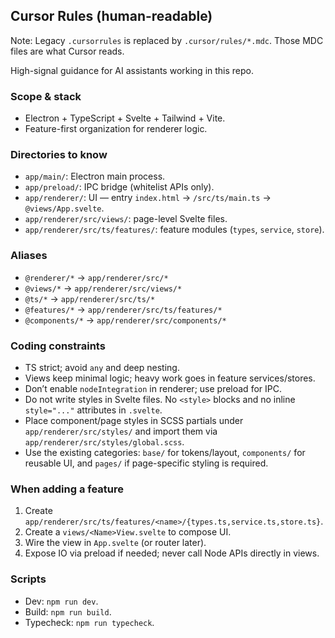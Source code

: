## Cursor Rules (human-readable)

Note: Legacy `.cursorrules` is replaced by `.cursor/rules/*.mdc`. Those MDC files are what Cursor reads.

High-signal guidance for AI assistants working in this repo.

### Scope & stack
- Electron + TypeScript + Svelte + Tailwind + Vite.
- Feature-first organization for renderer logic.

### Directories to know
- `app/main/`: Electron main process.
- `app/preload/`: IPC bridge (whitelist APIs only).
- `app/renderer/`: UI — entry `index.html` → `/src/ts/main.ts` → `@views/App.svelte`.
- `app/renderer/src/views/`: page-level Svelte files.
- `app/renderer/src/ts/features/`: feature modules (`types`, `service`, `store`).

### Aliases
- `@renderer/*` → `app/renderer/src/*`
- `@views/*` → `app/renderer/src/views/*`
- `@ts/*` → `app/renderer/src/ts/*`
- `@features/*` → `app/renderer/src/ts/features/*`
- `@components/*` → `app/renderer/src/components/*`

### Coding constraints
- TS strict; avoid `any` and deep nesting.
- Views keep minimal logic; heavy work goes in feature services/stores.
- Don’t enable `nodeIntegration` in renderer; use preload for IPC.
- Do not write styles in Svelte files. No `<style>` blocks and no inline `style="..."` attributes in `.svelte`.
- Place component/page styles in SCSS partials under `app/renderer/src/styles/` and import them via `app/renderer/src/styles/global.scss`.
- Use the existing categories: `base/` for tokens/layout, `components/` for reusable UI, and `pages/` if page-specific styling is required.

### When adding a feature
1) Create `app/renderer/src/ts/features/<name>/{types.ts,service.ts,store.ts}`.
2) Create a `views/<Name>View.svelte` to compose UI.
3) Wire the view in `App.svelte` (or router later).
4) Expose IO via preload if needed; never call Node APIs directly in views.

### Scripts
- Dev: `npm run dev`.
- Build: `npm run build`.
- Typecheck: `npm run typecheck`.


